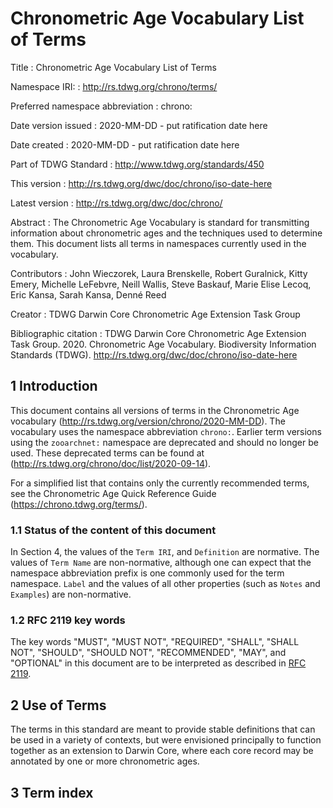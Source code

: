# Chronometric Age Vocabulary List of Terms

Title
: Chronometric Age Vocabulary List of Terms

Namespace IRI:
: http://rs.tdwg.org/chrono/terms/

Preferred namespace abbreviation
: chrono:

Date version issued
: 2020-MM-DD - put ratification date here

Date created
: 2020-MM-DD - put ratification date here

Part of TDWG Standard
: <http://www.tdwg.org/standards/450>

This version
: <http://rs.tdwg.org/dwc/doc/chrono/iso-date-here>

Latest version
: <http://rs.tdwg.org/dwc/doc/chrono/>

Abstract
: The Chronometric Age Vocabulary is standard for transmitting information about chronometric ages and the techniques used to determine them. This document lists all terms in namespaces currently used in the vocabulary.

Contributors
: John Wieczorek, Laura Brenskelle, Robert Guralnick, Kitty Emery, Michelle LeFebvre, Neill Wallis, Steve Baskauf, Marie Elise Lecoq, Eric Kansa, Sarah Kansa, Denné Reed

Creator
: TDWG Darwin Core Chronometric Age Extension Task Group

Bibliographic citation
: TDWG Darwin Core Chronometric Age Extension Task Group. 2020. Chronometric Age Vocabulary. Biodiversity Information Standards (TDWG). <http://rs.tdwg.org/dwc/doc/chrono/iso-date-here>


## 1 Introduction

This document contains all versions of terms in the Chronometric Age vocabulary (http://rs.tdwg.org/version/chrono/2020-MM-DD). The vocabulary uses the namespace abbreviation `chrono:`. Earlier term versions using the `zooarchnet:` namespace are deprecated and should no longer be used. These deprecated terms can be found at (http://rs.tdwg.org/chrono/doc/list/2020-09-14).

For a simplified list that contains only the currently recommended terms, see the Chronometric Age Quick Reference Guide (https://chrono.tdwg.org/terms/).

### 1.1 Status of the content of this document

In Section 4, the values of the `Term IRI`, and `Definition` are normative. The values of `Term Name` are non-normative, although one can expect that the namespace abbreviation prefix is one commonly used for the term namespace.  `Label` and the values of all other properties (such as `Notes` and `Examples`) are non-normative.

### 1.2 RFC 2119 key words
The key words "MUST", "MUST NOT", "REQUIRED", "SHALL", "SHALL NOT", "SHOULD", "SHOULD NOT", "RECOMMENDED", "MAY", and "OPTIONAL" in this document are to be interpreted as described in [RFC 2119](https://tools.ietf.org/html/rfc2119).

## 2 Use of Terms

The terms in this standard are meant to provide stable definitions that can be used in a variety of contexts, but were envisioned principally to function together as an extension to Darwin Core, where each core record may be annotated by one or more chronometric ages.

## 3 Term index